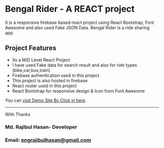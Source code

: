 # Bengal Rider - A REACT project
It is a responsive firebase based react project using React Bootstrap, Font Awesome and also used Fake JSON Data.
Bengal Rider is a ride sharing app.


## Project Features
- Its a MID Level React Project
- I have used Fake data for search result and also for ride types (bike,car,bus,train)
- Firebase authentication used in this project
- This project is also hosted in firebase
- React router used in this project
- React Bootstrap for responsive design & Icon from Font Awesome


You can   [visit Demo Site By Click in here](https://github.com/facebook/create-react-app).

------------
With Thanks 
### Md. Rajibul Hasan- Developer
### Email: engrajibulhasan@gmail.com

